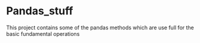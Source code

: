 # Pandas_stuff
This project contains some of the pandas methods which are use full for the basic fundamental operations 
